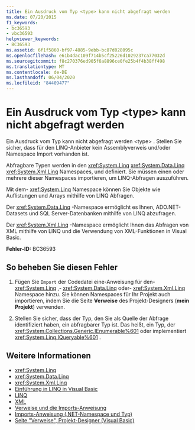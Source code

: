 ```yaml
---
title: Ein Ausdruck vom Typ <type> kann nicht abgefragt werden
ms.date: 07/20/2015
f1_keywords:
- bc36593
- vbc36593
helpviewer_keywords:
- BC36593
ms.assetid: 6f1f5860-bf97-4885-9ebb-bc87d028095c
ms.openlocfilehash: e61b4dac109f714b5cf25226d1029237ca77032d
ms.sourcegitcommit: f8c270376ed905f6a8896ce0fe25b4f4b38ff498
ms.translationtype: MT
ms.contentlocale: de-DE
ms.lasthandoff: 06/04/2020
ms.locfileid: "84409477"
---
```

# <a name="expression-of-type-type-is-not-queryable"></a>Ein Ausdruck vom Typ \<type> kann nicht abgefragt werden
Ein Ausdruck vom Typ kann nicht abgefragt werden \<type> . Stellen Sie sicher, dass für den LINQ-Anbieter kein Assemblyverweis und/oder Namespace Import vorhanden ist.  
  
 Abfragbare Typen werden in den <xref:System.Linq> <xref:System.Data.Linq> <xref:System.Xml.Linq> Namespaces, und definiert. Sie müssen einen oder mehrere dieser Namespaces importieren, um LINQ-Abfragen auszuführen.  
  
 Mit dem- <xref:System.Linq> Namespace können Sie Objekte wie Auflistungen und Arrays mithilfe von LINQ Abfragen.  
  
 Der <xref:System.Data.Linq> -Namespace ermöglicht es Ihnen, ADO.NET-Datasets und SQL Server-Datenbanken mithilfe von LINQ abzufragen.  
  
 Der <xref:System.Xml.Linq> -Namespace ermöglicht Ihnen das Abfragen von XML mithilfe von LINQ und die Verwendung von XML-Funktionen in Visual Basic.  
  
 **Fehler-ID:** BC36593  
  
## <a name="to-correct-this-error"></a>So beheben Sie diesen Fehler  
  
1. Fügen Sie `Import` der Codedatei eine-Anweisung für den- <xref:System.Linq> ,- <xref:System.Data.Linq> oder- <xref:System.Xml.Linq> Namespace hinzu. Sie können Namespaces für Ihr Projekt auch importieren, indem Sie die Seite **Verweise** des Projekt-Designers (**mein Projekt**) verwenden.  
  
2. Stellen Sie sicher, dass der Typ, den Sie als Quelle der Abfrage identifiziert haben, ein abfragbarer Typ ist. Das heißt, ein Typ, der <xref:System.Collections.Generic.IEnumerable%601> oder implementiert <xref:System.Linq.IQueryable%601> .  
  
## <a name="see-also"></a>Weitere Informationen

- <xref:System.Linq>
- <xref:System.Data.Linq>
- <xref:System.Xml.Linq>
- [Einführung in LINQ in Visual Basic](../../programming-guide/language-features/linq/introduction-to-linq.md)
- [LINQ](../../programming-guide/language-features/linq/index.md)
- [XML](../../programming-guide/language-features/xml/index.md)
- [Verweise und die Imports-Anweisung](../../programming-guide/program-structure/references-and-the-imports-statement.md)
- [Imports-Anweisung (.NET-Namespace und Typ)](../statements/imports-statement-net-namespace-and-type.md)
- [Seite "Verweise", Projekt-Designer (Visual Basic)](/visualstudio/ide/reference/references-page-project-designer-visual-basic)
